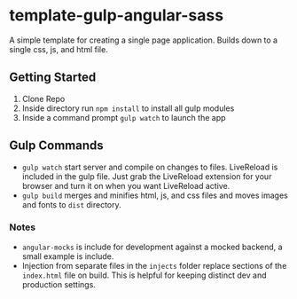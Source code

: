 template-gulp-angular-sass
==============

A simple template for creating a single page application. Builds down to a single css, js, and html file.

## Getting Started

1. Clone Repo
2. Inside directory run `npm install` to install all gulp modules
3. Inside a command prompt `gulp watch` to launch the app

## Gulp Commands

- `gulp watch` start server and compile on changes to files. LiveReload is included in the gulp file. Just grab the LiveReload extension for your browser and turn it on when you want LiveReload active.
- `gulp build` merges and minifies html, js, and css files and moves images and fonts to `dist` directory.

### Notes

- `angular-mocks` is include for development against a mocked backend, a small example is include.
- Injection from separate files in the `injects` folder replace sections of the `index.html` file on build. This is helpful for keeping distinct dev and production settings.